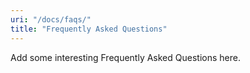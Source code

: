```yaml
---
uri: "/docs/faqs/"
title: "Frequently Asked Questions"
---
```


Add some interesting Frequently Asked Questions here.
